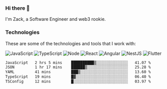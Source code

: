 ### Hi there 👋
I'm Zack, a Software Engineer and web3 rookie.

### Technologies
These are some of the technologies and tools that I work with:

![JavaScript](https://img.shields.io/badge/JavaScript-323330.svg?logo=javascript&logoColor=F7DF1E) 
![TypeScript](https://img.shields.io/badge/TypeScript-007ACC.svg?logo=typescript&logoColor=white) 
![Node](https://img.shields.io/badge/Node.js-43853D.svg?logo=node.js&logoColor=white)
![React](https://img.shields.io/badge/React-20232a.svg?logo=react&logoColor=61DAFB) 
![Angular](https://img.shields.io/badge/Angular-E23237.svg?logo=angularjs&logoColor=white)
![NestJS](https://img.shields.io/badge/NestJS-E0234E?logo=nestjs&logoColor=white)
![Flutter](https://img.shields.io/badge/Flutter-02569B.svg?logo=flutter&logoColor=white)

<!--START_SECTION:waka-->

```txt
JavaScript   2 hrs 5 mins    ██████████▒░░░░░░░░░░░░░░   41.07 %
JSON         1 hr 17 mins    ██████▒░░░░░░░░░░░░░░░░░░   25.28 %
YAML         41 mins         ███▒░░░░░░░░░░░░░░░░░░░░░   13.60 %
TypeScript   19 mins         █▓░░░░░░░░░░░░░░░░░░░░░░░   06.40 %
TSConfig     12 mins         █░░░░░░░░░░░░░░░░░░░░░░░░   03.97 %
```

<!--END_SECTION:waka-->
